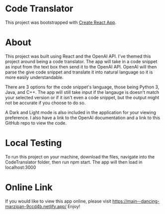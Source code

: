 # Code Translator

This project was bootstrapped with [Create React App](https://github.com/facebook/create-react-app).

# About

This project was built using React and the OpenAI API. I've themed this project around being a code translator. The app will take in a code snippet as input from the text box then send it to the OpenAI API. OpenAI will then parse the give code snippet and translate it into natural language so it is more easily understandable.

There are 3 options for the code snippet's language, those being Python 3, Java, and C++. The app will still take input if the langauge is doesn't match your selected version or if it isn't even a code snippet, but the output might not be accurate if you choose to do so.

A Dark and Light mode is also included in the application for your viewing preference. I also have a link to the OpenAI documentation and a link to this GitHub repo to view the code.

# Local Testing

To run this project on your machine, download the files, navigate into the CodeTranslator folder, then run npm start. The app will then load in localhost:3000

# Online Link

If you would like to view this app online, please visit https://main--dancing-marzipan-9ccd4b.netlify.app/ 
Enjoy!
